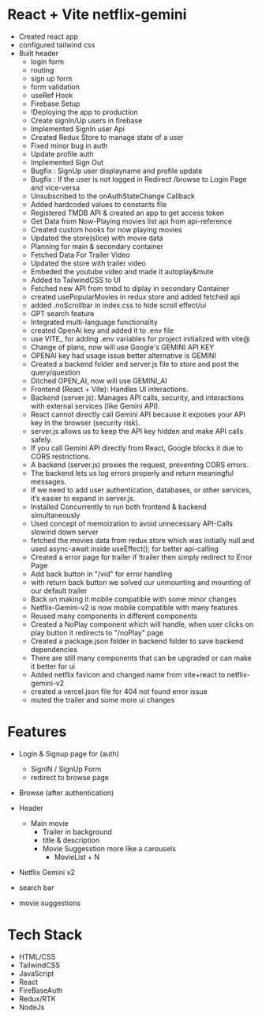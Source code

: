 # React + Vite netflix-gemini

- Created react app
- configured tailwind css
- Built header
  - login form
  - routing
  - sign up form
  - form validation
  - useRef Hook
  - Firebase Setup
  - !Deploying the app to production
  - Create signIn/Up users in firebase
  - Implemented SignIn user Api
  - Created Redux Store to manage state of a user
  - Fixed minor bug in auth
  - Update profile auth
  - Implemented Sign Out
  - Bugfix : SignUp user displayname and profile update
  - Bugfix : If the user is not logged in Redirect /browse to Login Page and vice-versa
  - Unsubscribed to the onAuthStateChange Callback
  - Added hardcoded values to constants file
  - Registered TMDB API & created an app to get access token
  - Get Data from Now-Playing movies list api from api-reference
  - Created custom hooks for now playing movies
  - Updated the store(slice) with movie data
  - Planning for main & secondary container
  - Fetched Data For Trailer Video
  - Updated the store with trailer video
  - Embeded the youtube video and made it autoplay&mute
  - Added to TailwindCSS to UI
  - Fetched new API from tmbd to diplay in secondary Container
  - created usePopularMovies in redux store and added fetched api
  - added .noScrollbar in index.css to hide scroll effect/ui
  - GPT search feature
  - Integrated multi-language functionality
  - created OpenAi key and added it to .env file
  - use VITE\_ for adding .env variables for project initialized with vite@
  - Change of plans, now will use Google's GEMINI API KEY
  - OPENAI key had usage issue better alternative is GEMINI
  - Created a backend folder and server.js file to store and post the query/question
  - Ditched OPEN_AI, now will use GEMINI_AI
  - Frontend (React + Vite): Handles UI interactions.
  - Backend (server.js): Manages API calls, security, and interactions with external services (like Gemini API).
  - React cannot directly call Gemini API because it exposes your API key in the browser (security risk).
  - server.js allows us to keep the API key hidden and make API calls safely.
  - If you call Gemini API directly from React, Google blocks it due to CORS restrictions.
  - A backend (server.js) proxies the request, preventing CORS errors.
  - The backend lets us log errors properly and return meaningful messages.
  - If we need to add user authentication, databases, or other services, it’s easier to expand in server.js.
  - Installed Concurrently to run both frontend & backend simultaneously
  - Used concept of memoization to avoid unnecessary API-Calls slowind down server
  - fetched the movies data from redux store which was initially null and used async-await inside useEffect(); for better api-calling
  - Created a error page for trailer if !trailer then simply redirect to Error Page
  - Add back button in "/vid" for error handling
  - with return back button we solved our unmounting and mounting of our default trailer
  - Back on making it mobile compatible with some minor changes
  - Netflix-Gemini-v2 is now mobile compatible with many features
  - Reused many components in different components
  - Created a NoPlay component which will handle, when user clicks on play button it redirects to "/noPlay" page
  - Created a package.json folder in backend folder to save backend dependencies
  - There are still many components that can be upgraded or can make it better for ui
  - Added netflix favicon and changed name from vite+react to netflix-gemini-v2
  - created a vercel.json file for 404 not found error issue 
  - muted the trailer and some more ui changes

# Features

- Login & Signup page for (auth)
  - SignIN / SignUp Form
  - redirect to browse page
- Browse (after authentication)
- Header

  - Main movie
    - Trailer in background
    - title & description
    - Movie Suggesstion more like a carousels
      - MovieList + N

- Netflix Gemini v2
- search bar
- movie suggestions

# Tech Stack

- HTML/CSS
- TailwindCSS
- JavaScript
- React
- FireBaseAuth
- Redux/RTK
- NodeJs
